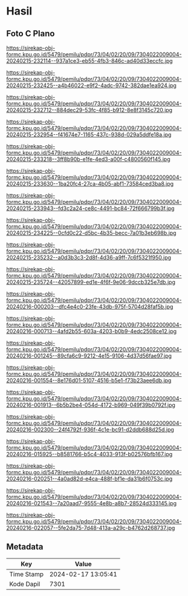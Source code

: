 # Hasil

## Foto C Plano

https://sirekap-obj-formc.kpu.go.id/5479/pemilu/pdpr/73/04/02/20/09/7304022009004-20240215-232114--937a1ce3-eb55-4fb3-846c-ad40d33eccfc.jpg

https://sirekap-obj-formc.kpu.go.id/5479/pemilu/pdpr/73/04/02/20/09/7304022009004-20240215-232425--a4b46022-e9f2-4adc-9742-382dae1ea924.jpg

https://sirekap-obj-formc.kpu.go.id/5479/pemilu/pdpr/73/04/02/20/09/7304022009004-20240215-232712--884dec29-53fc-4f85-b912-8e8f3145c720.jpg

https://sirekap-obj-formc.kpu.go.id/5479/pemilu/pdpr/73/04/02/20/09/7304022009004-20240215-232954--f41674e7-1165-437c-938d-029a5ddfe18a.jpg

https://sirekap-obj-formc.kpu.go.id/5479/pemilu/pdpr/73/04/02/20/09/7304022009004-20240215-233218--3ff8b90b-e1fe-4ed3-a00f-c4800560f145.jpg

https://sirekap-obj-formc.kpu.go.id/5479/pemilu/pdpr/73/04/02/20/09/7304022009004-20240215-233630--1ba20fc4-27ca-4b05-abf1-73584ced3ba8.jpg

https://sirekap-obj-formc.kpu.go.id/5479/pemilu/pdpr/73/04/02/20/09/7304022009004-20240215-233943--fd3c2a24-ce8c-4491-bc84-72f666799b3f.jpg

https://sirekap-obj-formc.kpu.go.id/5479/pemilu/pdpr/73/04/02/20/09/7304022009004-20240215-234225--0cfd0c22-d5bc-4b35-becc-7a01b3eb698b.jpg

https://sirekap-obj-formc.kpu.go.id/5479/pemilu/pdpr/73/04/02/20/09/7304022009004-20240215-235232--a0d3b3c3-2d8f-4d36-a9ff-7c6f5321f950.jpg

https://sirekap-obj-formc.kpu.go.id/5479/pemilu/pdpr/73/04/02/20/09/7304022009004-20240215-235724--42057899-ed1e-4f6f-9e06-9dccb325e7db.jpg

https://sirekap-obj-formc.kpu.go.id/5479/pemilu/pdpr/73/04/02/20/09/7304022009004-20240216-000203--dfc4e4c0-23fe-43db-975f-5704d28faf5b.jpg

https://sirekap-obj-formc.kpu.go.id/5479/pemilu/pdpr/73/04/02/20/09/7304022009004-20240216-000713--4afd2b55-603a-4203-b0b9-4edc2508ce12.jpg

https://sirekap-obj-formc.kpu.go.id/5479/pemilu/pdpr/73/04/02/20/09/7304022009004-20240216-001245--89cfa6c9-9212-4e15-9106-4d37d56fae97.jpg

https://sirekap-obj-formc.kpu.go.id/5479/pemilu/pdpr/73/04/02/20/09/7304022009004-20240216-001554--8e176d01-5107-4516-b5e1-f73b23aee6db.jpg

https://sirekap-obj-formc.kpu.go.id/5479/pemilu/pdpr/73/04/02/20/09/7304022009004-20240216-001913--6b5b2be4-054d-4172-b969-049f39b0792f.jpg

https://sirekap-obj-formc.kpu.go.id/5479/pemilu/pdpr/73/04/02/20/09/7304022009004-20240216-002300--24f4792f-936f-4c1e-bc91-d2ddb688d25d.jpg

https://sirekap-obj-formc.kpu.go.id/5479/pemilu/pdpr/73/04/02/20/09/7304022009004-20240216-015925--b8581766-b5c4-4033-913f-b02576bfb167.jpg

https://sirekap-obj-formc.kpu.go.id/5479/pemilu/pdpr/73/04/02/20/09/7304022009004-20240216-020251--4a0ad82d-e4ca-488f-bf1e-da31b6f0753c.jpg

https://sirekap-obj-formc.kpu.go.id/5479/pemilu/pdpr/73/04/02/20/09/7304022009004-20240216-021543--7a20aad7-9555-4e8b-a8b7-28524d333145.jpg

https://sirekap-obj-formc.kpu.go.id/5479/pemilu/pdpr/73/04/02/20/09/7304022009004-20240216-022057--5fe2da75-7d48-413a-a29c-b4762d268737.jpg


## Metadata

| Key        | Value               |
| ---------- | ------------------- |
| Time Stamp | 2024-02-17 13:05:41 |
| Kode Dapil | 7301                |



